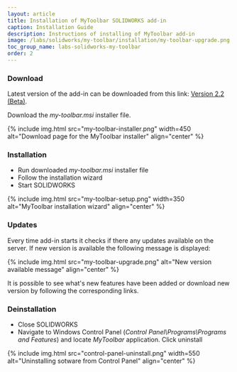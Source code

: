 ```yaml
---
layout: article
title: Installation of MyToolbar SOLIDWORKS add-in
caption: Installation Guide
description: Instructions of installing of MyToolbar add-in
image: /labs/solidworks/my-toolbar/installation/my-toolbar-upgrade.png
toc_group_name: labs-solidworks-my-toolbar
order: 2
---
```

### Download

Latest version of the add-in can be downloaded from this link: [Version 2.2 (Beta)](https://github.com/codestackdev/my-toolbar/releases/tag/v2.2).

Download the *my-toolbar.msi* installer file.

{% include img.html src="my-toolbar-installer.png" width=450 alt="Download page for the MyToolbar installer" align="center" %}

### Installation

* Run downloaded *my-toolbar.msi* installer file
* Follow the installation wizard
* Start SOLIDWORKS

{% include img.html src="my-toolbar-setup.png" width=350 alt="MyToolbar installation wizard" align="center" %}

### Updates

Every time add-in starts it checks if there any updates available on the server. If new version is available the following message is displayed:

{% include img.html src="my-toolbar-upgrade.png" alt="New version available message" align="center" %}

It is possible to see what's new features have been added or download new version by following the corresponding links.

### Deinstallation

* Close SOLIDWORKS
* Navigate to Windows Control Panel (*Control Panel\Programs\Programs and Features*) and locate *MyToolbar* application. Click uninstall

{% include img.html src="control-panel-uninstall.png" width=550 alt="Uninstalling sotware from Control Panel" align="center" %}
